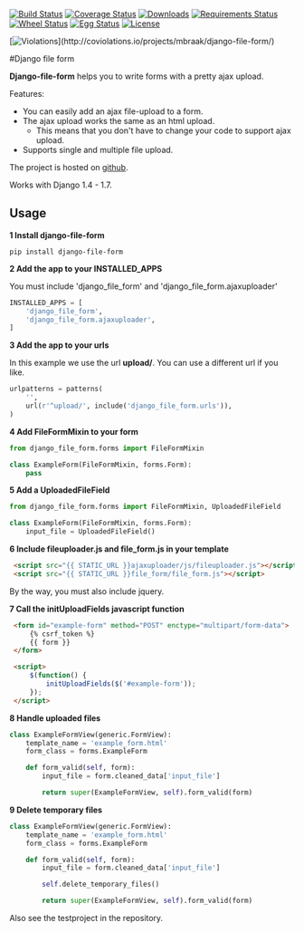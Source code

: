 [![Build Status](https://travis-ci.org/mbraak/django-file-form.png?branch=master)](https://travis-ci.org/mbraak/django-file-form) [![Coverage Status](https://coveralls.io/repos/mbraak/django-file-form/badge.png?branch=master)](https://coveralls.io/r/mbraak/django-file-form?branch=master) [![Downloads](https://pypip.in/d/django-file-form/badge.png)](https://pypi.python.org/pypi/django-file-form/) [![Requirements Status](https://requires.io/github/mbraak/django-file-form/requirements.png?branch=master)](https://requires.io/github/mbraak/django-file-form/requirements/?branch=master) [![Wheel Status](https://pypip.in/wheel/django-file-form/badge.png)](https://pypi.python.org/pypi/django-file-form/) [![Egg Status](https://pypip.in/egg/django-file-form/badge.png)](https://pypi.python.org/pypi/django-file-form/) [![License](https://pypip.in/license/django-file-form/badge.png)](https://pypi.python.org/pypi/django-file-form/)

[![Violations](https://coviolations.io/projects/mbraak/django-file-form/badge/?)](http://coviolations.io/projects/mbraak/django-file-form/)

#Django file form

**Django-file-form** helps you to write forms with a pretty ajax upload.

Features:

* You can easily add an ajax file-upload to a form.
* The ajax upload works the same as an html upload.
    * This means that you don't have to change your code to support ajax upload.
* Supports single and multiple file upload.

The project is hosted on [github](https://github.com/mbraak/django-file-form).

Works with Django 1.4 - 1.7.

## Usage

**1 Install django-file-form**

```
pip install django-file-form
```

**2 Add the app to your INSTALLED_APPS**

You must include 'django_file_form' and 'django_file_form.ajaxuploader'

```python
INSTALLED_APPS = [
    'django_file_form',
    'django_file_form.ajaxuploader',
]
```

**3 Add the app to your urls**

In this example we use the url **upload/**. You can use a different url if you like.

```python
urlpatterns = patterns(
    '',
    url(r'^upload/', include('django_file_form.urls')),
)
```

**4 Add FileFormMixin to your form**

```python
from django_file_form.forms import FileFormMixin

class ExampleForm(FileFormMixin, forms.Form):
    pass
```

**5 Add a UploadedFileField**

```python
from django_file_form.forms import FileFormMixin, UploadedFileField

class ExampleForm(FileFormMixin, forms.Form):
    input_file = UploadedFileField()
```

**6 Include fileuploader.js and file_form.js in your template**

```html
 <script src="{{ STATIC_URL }}ajaxuploader/js/fileuploader.js"></script>
 <script src="{{ STATIC_URL }}file_form/file_form.js"></script>
```

By the way, you must also include jquery.

**7 Call the initUploadFields javascript function**

```html
 <form id="example-form" method="POST" enctype="multipart/form-data">
     {% csrf_token %}
     {{ form }}
 </form>

 <script>
     $(function() {
         initUploadFields($('#example-form'));
     });
 </script>
```

**8 Handle uploaded files**

```python
class ExampleFormView(generic.FormView):
    template_name = 'example_form.html'
    form_class = forms.ExampleForm

    def form_valid(self, form):
    	input_file = form.cleaned_data['input_file']

    	return super(ExampleFormView, self).form_valid(form)
```

**9 Delete temporary files**

```python
class ExampleFormView(generic.FormView):
    template_name = 'example_form.html'
    form_class = forms.ExampleForm

    def form_valid(self, form):
    	input_file = form.cleaned_data['input_file']

		self.delete_temporary_files()

    	return super(ExampleFormView, self).form_valid(form)
```

Also see the testproject in the repository.
